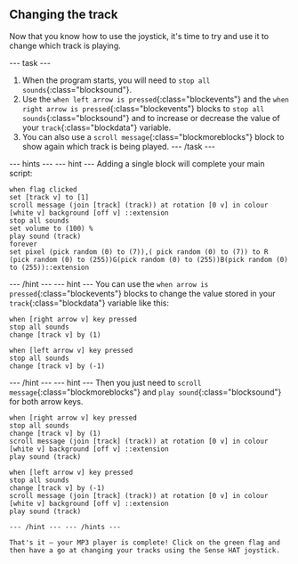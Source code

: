 ## Changing the track

Now that you know how to use the joystick, it's time to try and use it to change which track is playing.

--- task ---
1. When the program starts, you will need to `stop all sounds`{:class="blocksound"}.
2. Use the `when left arrow is pressed`{:class="blockevents"} and the `when right arrow is pressed`{:class="blockevents"} blocks to `stop all sounds`{:class="blocksound"} and to increase or decrease the value of your `track`{:class="blockdata"} variable.
3. You can also use a `scroll message`{:class="blockmoreblocks"} block to show again which track is being played.
--- /task ---

--- hints --- --- hint ---
Adding a single block will complete your main script:
```blocks
when flag clicked
set [track v] to [1]
scroll message (join [track] (track)) at rotation [0 v] in colour [white v] background [off v] ::extension
stop all sounds
set volume to (100) %
play sound (track)
forever
set pixel (pick random (0) to (7)),( pick random (0) to (7)) to R (pick random (0) to (255))G(pick random (0) to (255))B(pick random (0) to (255))::extension
```
--- /hint --- --- hint ---
You can use the `when arrow is pressed`{:class="blockevents"} blocks to change the value stored in your `track`{:class="blockdata"} variable like this:
```blocks
when [right arrow v] key pressed
stop all sounds
change [track v] by (1)

when [left arrow v] key pressed
stop all sounds
change [track v] by (-1)
```
--- /hint --- --- hint ---
Then you just need to `scroll message`{:class="blockmoreblocks"} and `play sound`{:class="blocksound"} for both arrow keys.

```blocks
when [right arrow v] key pressed
stop all sounds
change [track v] by (1)
scroll message (join [track] (track)) at rotation [0 v] in colour [white v] background [off v] ::extension
play sound (track)

when [left arrow v] key pressed
stop all sounds
change [track v] by (-1)
scroll message (join [track] (track)) at rotation [0 v] in colour [white v] background [off v] ::extension
play sound (track)
```
```
--- /hint --- --- /hints ---

That's it — your MP3 player is complete! Click on the green flag and then have a go at changing your tracks using the Sense HAT joystick.

